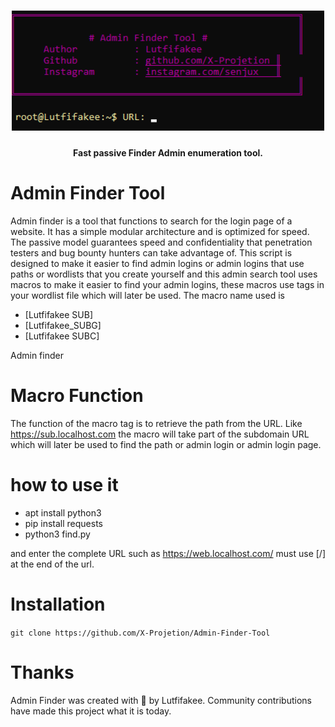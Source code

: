 
<h1 align="center">
  <img src="Admin finder.png" alt="adminfinder" width="500px">
  <br>
</h1>
<h4 align="center">Fast passive Finder Admin enumeration tool.</h4>



# Admin Finder Tool
Admin finder is a tool that functions to search for the login page of a website. It has a simple modular architecture and is optimized for speed. The passive model guarantees speed and confidentiality that penetration testers and bug bounty hunters can take advantage of. This script is designed to make it easier to find admin logins or admin logins that use paths or wordlists that you create yourself and this admin search tool uses macros to make it easier to find your admin logins, these macros use tags in your wordlist file which will later be used.
The macro name used is 
- [Lutfifakee SUB]
- [Lutfifakee_SUBG]
- [Lutfifakee SUBC]

Admin finder 

# Macro Function
The function of the macro tag is to retrieve the path from the URL.
Like https://sub.localhost.com the macro will take part of the subdomain URL which will later be used to find the path or admin login or admin login page.


# how to use it

- apt install python3
- pip install requests
- python3 find.py

and enter the complete URL such as https://web.localhost.com/ must use [/] at the end of the url.


# Installation
 ```git clone https://github.com/X-Projetion/Admin-Finder-Tool```



# Thanks

Admin Finder was created with 🖤 by Lutfifakee. Community contributions have made this project what it is today.
